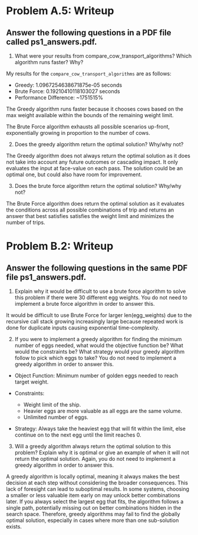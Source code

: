 # Problem A.5: Writeup 

## Answer the following questions in a PDF file called ps1_answers.pdf. 
1.  What were your results from compare_cow_transport_algorithms? Which 
algorithm runs faster? Why? 

My results for the `compare_cow_transport_algorithms` are as follows:
- Greedy: 1.0967254638671875e-05 seconds
- Brute Force: 0.19210410118103027 seconds
- Performance Difference: ~1751515% 

The Greedy algorithm runs faster because it chooses cows based on the max weight available within the bounds of the remaining weight limit. 

The Brute Force algorithm exhausts all possible scenarios up-front, exponentially growing in proportion to the number of cows.

2.  Does the greedy algorithm return the optimal solution? Why/why not? 

The Greedy algorithm does not always return the optimal solution as it does not take into account any future outcomes or cascading impact. It only evaluates the input at face-value on each pass. The solution could be an optimal one, but could also have room for improvement.


3.  Does the brute force algorithm return the optimal solution? Why/why not?

The Brute Force algorithm does return the optimal solution as it evaluates the conditions across all possible combinations of trip and returns an answer that best satisfies satisfies the weight limit and minimizes the number of trips.

# Problem B.2: Writeup 

## Answer the following questions in the same PDF file ps1_answers.pdf.

1. Explain why it would be difficult to use a brute force algorithm to solve this problem if there were 30 different egg weights. You do not need to implement a brute force algorithm in order to answer this.

It would be difficult to use Brute Force for larger len(egg_weights) due to the recursive call stack growing increasingly large because repeated work is done for duplicate inputs causing exponential time-complexity. 

2. If you were to implement a greedy algorithm for finding the minimum number of eggs needed, what would the objective function be? What would the constraints be? What strategy would your greedy algorithm follow to pick which eggs to take? You do not need to implement a greedy algorithm in order to answer this.

- Object Function: Minimum number of golden eggs needed to reach target weight.

- Constraints:
    - Weight limit of the ship.
    - Heavier eggs are more valuable as all eggs are the same volume. 
    - Unlimited number of eggs.

- Strategy: Always take the heaviest egg that will fit within the limit, else continue on to the next egg until the limit reaches 0.


3. Will a greedy algorithm always return the optimal solution to this problem? Explain why it is optimal or give an example of when it will not return the optimal solution. Again, you do not need to implement a greedy algorithm in order to answer this.

A greedy algorithm is locally optimal, meaning it always makes the best decision at each step without considering the broader consequences. This lack of foresight can lead to suboptimal results. In some systems, choosing a smaller or less valuable item early on may unlock better combinations later. If you always select the largest egg that fits, the algorithm follows a single path, potentially missing out on better combinations hidden in the search space. Therefore, greedy algorithms may fail to find the globally optimal solution, especially in cases where more than one sub-solution exists.